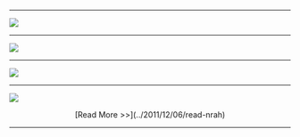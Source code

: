 -------------------------------------------

![](http://i1153.photobucket.com/albums/p501/dmxiaoshen/hexo/s1657785_zps4g4jbafe.jpg)

----------------------------------------------

![](http://i1153.photobucket.com/albums/p501/dmxiaoshen/hexo/siwei_zpslxeifwoy.jpg)

--------------------------------------------

![](http://i1153.photobucket.com/albums/p501/dmxiaoshen/hexo/rysh_zps3gsoghxe.jpg)

------------------------------------------------

![](http://i1153.photobucket.com/albums/p501/dmxiaoshen/hexo/jrvKMEAv6Az_zpsxxfcadxi.jpeg)
<center>[Read More >>](../2011/12/06/read-nrah)</center>

-----------------------------------------------